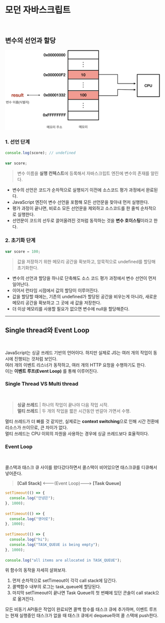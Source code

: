 # 모던 자바스크립트

<br />

## 변수의 선언과 할당

<img src="../images/memory.png" alt="메모리">

### 1. 선언 단계

```javascript
console.log(score); // undefined

var score;
```
> 변수 이름을 **실행 컨텍스트**에 등록해서 자바스크립트 엔진에 변수의 존재를 알린다.

* 변수의 선언은 코드가 순차적으로 실행되기 이전에 소스코드 평가 과정에서 완료된다.
* JavaScript 엔진이 변수 선언을 포함해 모든 선언문을 찾아내 먼저 실행한다.
* 평가 과정이 끝나면, 비로소 모든 선언문을 제외하고 소스코드를 한 줄씩 순차적으로 실행한다.
* 선언문이 코드의 선두로 끌어올려진 것처럼 동작하는 것을 **변수 호이스팅**이라고 한다.

### 2. 초기화 단계

```javascript
var score = 100;
```
> 값을 저장하기 위한 메모리 공간을 확보하고, 암묵적으로 undefined를 할당해 초기화한다.

* 변수의 선언과 할당을 하나로 단축해도 소스 코드 평가 과정에서 변수 선언이 먼저 일어난다.
* 이어서 런타임 시점에서 값의 할당이 이루어진다.
* 값을 할당할 때에는, 기존의 undefined가 할당된 공간을 비우는게 아니라, 새로운 메모리 공간을 확보하고 그 곳에 새 값을 저장한다.
* 더 이상 메모리를 사용할 필요가 없으면 변수에 null을 할당해준다.

***

## Single thread와 Event Loop

<br />

JavaScript는 싱글 쓰레드 기반의 언어이다. 하지만 실제로 JS는 여러 개의 작업이 동시에 진행되는 것처럼 보인다.  
여러 개의 이벤트 리스너가 동작하고, 여러 개의 HTTP 요청을 수행하기도 한다.  
이는 **이벤트 루프(Event Loop)** 를 통해 이루어진다. 


### Single Thread VS Multi thread

<br />

> **싱글 쓰레드** | 하나의 작업이 끝나야 다음 작업 시작.  
> **멀티 쓰레드** | 두 개의 작업을 짧은 시간동안 번갈아 가면서 수행.

멀티 쓰레드가 더 빠를 것 같지만, 실제로는 **context switching**으로 인해 시간 전환에 리소스가 쓰이므로, 큰 차이가 없다.  
멀티 쓰레드는 CPU 이외의 자원을 사용하는 경우에 싱글 쓰레드보다 효율적이다.

### Event Loop

<br />

콜스택과 태스크 큐 사이를 왔다갔다하면서 콜스택이 비어있으면 태스크큐를 디큐해서 넣어준다.
> **[Call Stack]** <---(Event Loop)---> **[Task Queue]**  

```javascript
setTimeout(() => {
  console.log("안녕은");
}, 1000);

setTimeout(() => {
  console.log("영어로");
}, 1000);

setTimeout(() => {
  console.log("hi");
  console.log("TASK_QUEUE is being empty");
}, 1000);

console.log("all items are allocated in TASK_QUEUE");
```

위 함수의 동작을 자세히 살펴보자.
1. 먼저 순차적으로 setTimeout이 각각 call stack에 담긴다.
2. 콜백함수 내부의 로그는 task_queue에 할당된다.
3. 마지막 setTimeout이 끝나면 Task Queue의 첫 번째에 있던 콘솔이 call stack으로 옮겨진다.

모든 비동기 API들은 작업이 완료되면 콜백 함수를 태스크 큐에 추가하며, 이벤트 루프는 현재 실행중인 태스크가 없을 때 태스크 큐에서 dequeue하여 콜 스택에 push한다.